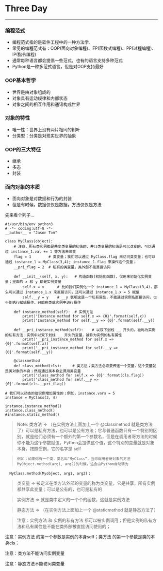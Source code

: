 # Three Day

***

### 编程范式

- 编程范式指的是软件工程中的一种方法学.
- 常见的编程范式有：OOP(面向对象编程)、FP(函数式编程)、PP(过程编程)、IP(指令编程)
- 通常每种语言都会提倡一些范式，也有的语言支持多种范式
- Python是一种多范式语言，但是对OOP支持最好

### OOP基本哲学

- 世界是由对象组成的
- 对象具有运动规律和内部状态
- 对象之间的相互作用和通讯构成世界

### 对象的特性

- 唯一性：世界上没有两片相同的树叶
- 分类型：分类是对现实世界的抽象

### OOP的三大特征

- 继承
- 多态
- 封装

### 面向对象的本质

- 面向对象是对数据和行为的封装
- 但是有时候，数据仅仅是数据，方法仅仅是方法

先来看个列子...

```
#!/usr/bin/env python3
# -*- coding:utf-8 -*-
__author__ = "Jason Tom"

class MyClass(object):
    # 注意，所有类实例都是共享类变量的初值的，并且类变量的初值是可以改变的，可以通过 instance_1.val += 1 等方法来改变
    flag = 1        # 类变量；我们可以通过 MyClass.flag 来访问类变量；也可以通过 instance_1 = MyClass(3,4); instance_1.flag 来操作这个变量；
    __pri_flag = 2  # 私有的类变量，类外部不能直接访问

    def __init__(self, x, y):   # 构造函数(初始化函数)，仅用来初始化实例变量；里面的 x 和 y 都是实例变量
        self.x = x      # 比如我们实例化一个 instance_1 = MyClass(3,4)，那么可以通过 instance_1.x 来直接访问，还可以通过 instance_1.x = 5 赋值
        self.__y = y    # __y 表明这是一个私有属性，不能通过实例名直接访问，也不能执行赋值操作，只能在类或实例中进行操作

    def instance_method(self):  # 实例方法
        print('Instance_method for self.x => {0}'.format(self.x))
        print('Instance_method for self.__y => {0}'.format(self.__y))

    def __pri_instance_method(self):    # 以双下划线 __ 开头的，被称为实例的私有方法；实例中以双下划线 __ 开头的变量，被称为实例的私有属性
        print('__pri_instance_method for self.x => {0}'.format(self.x))
        print('__pri_instance_method for self.__y => {0}'.format(self.__y))

    @classmethod
    def class_method(cls):     # 类方法；类方法必须要传递一个变量，这个变量就是类对象的本身；然后通过类本身去调用类变量
        print('class_method for self.x => {0}'.format(cls.flag))
        print('class_method for self.__y => {0}'.format(cls.__pri_flag))

# 我们可以动态的给实例增加属性的；例如，instance.vars = 5
instance = MyClass(3, 4)

instance.instance_method()
instance.class_method()
#instance.static_method()
```

> Note:
类方法 => （在实例方法上面加上一个 @classmethod 就是类方法了）可以是私有方法，也可以是公有方法；它与普通函数只有一个特别的区别，就是他们必须有一个额外的第一个参数名，但是在调用者哥方法的时候
	  你不能为这个参数赋值，Python会提供这个值，这个特别的变量就是对象本身，按照惯例，它的名字是 self

>	  例如；如果你有一个类，类名叫“MyClass”，当你调用者哥对象的方法 MyObject.method(arg1, arg2)的时候，这会由Python自动转为 
	  MyClass.method(Myobject, arg1, arg2)；

> 类变量 => 被定义在类方法外部的变量的称为类变量，它是共享，所有实例都共享此变量；可以是公有的，也可是私有的

> 实例方法 => 就是类中定义的一个个的函数，这就是实例方法

> 静态方法 => （在实例方法上面加上一个 @staticmethod 就是静态方法了）

> 注意：实例方法 和 实例的私有方法 都可以被实例调用；但是实例的私有方法和私有属性是不能在类外部被直接访问使用的；

注意：实例方法 的第一个参数是实例的本身self；类方法 的第一个参数是类的本身cls；

注意：类方法不能访问实例变量

注意：静态方法不能访问类变量
